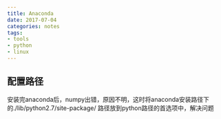 ```yaml
---
title: Anaconda 
date: 2017-07-04
categories: notes
tags:
- tools
- python
- linux
---
```


## 配置路径  

安装完anaconda后，numpy出错，原因不明，这时将anaconda安装路径下的./lib/python2.7/site-package/ 路径放到python路径的首选项中，解决问题  

